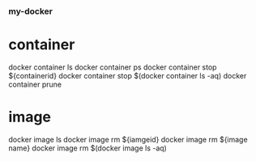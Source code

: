 ### my-docker

# container

docker container ls
docker container ps
docker container stop ${containerid}
docker container stop $(docker container ls -aq)
docker container prune

# image

docker image ls
docker image rm ${iamgeid}
docker image rm ${image name}
docker image rm $(docker image ls -aq)
